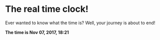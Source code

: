 # The real time clock!

Ever wanted to know what the time is? Well, your journey is about to end!

**The time is Nov 07, 2017, 18:21**